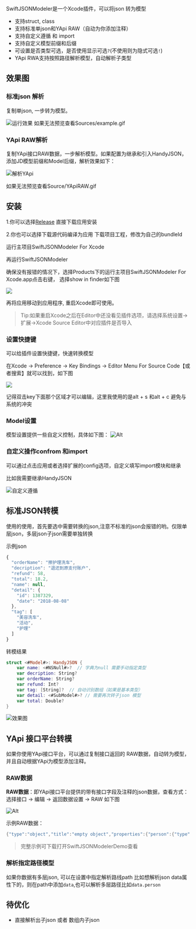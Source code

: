 SwiftJSONModeler是一个Xcode插件，可以将json 转为模型
* 支持struct, class 
* 支持标准单json和YApi RAW（自动为你添加注释）
* 支持自定义遵循 和 import
* 支持自定义模型前缀和后缀
* 可设置是否类型可选，是否使用显示可选`?`(不使用则为隐式可选`!`)
* YApi RWA支持按照路径解析模型，自动解析子类型

## 效果图

### 标准json 解析

复制单json, 一步转为模型。

![运行效果](./Sources/example.gif)
如果无法预览查看Sources/example.gif

### YApi RAW解析

复制YApi接口RAW数据，一步解析模型。如果配置为继承和引入HandyJSON， 添加JD模型前缀和Model后缀，解析效果如下：

![解析YApi](./Sources/YApiRAW.gif)

如果无法预览查看Source/YApiRAW.gif

## 安装
1.你可以选择[Release](https://github.com/yumengqing/SwiftJSONModeler/releases) 直接下载应用安装

2.你也可以选择下载源代码编译为应用
下载项目工程，修改为自己的bundleId

运行主项目SwiftJSONModeler For Xcode

再运行SwiftJSONModeler

确保没有报错的情况下，选择Products下的运行主项目SwiftJSONModeler For Xcode.app点击右键， 选择show in finder如下图

![](./Sources/showfinder.png)

再将应用移动到应用程序, 重启Xcode即可使用。

> Tip:如果重启Xcode之后在Editor中还没看见插件选项，请选择系统设置-> 扩展->Xcode Source Editor中对应插件是否导入

### 设置快捷键

可以给插件设置快捷键，快速转换模型

在Xcode -> Preference -> Key Bindings -> Editor Menu For Source Code【或者搜索】就可以找到，如下图

![](./Sources/keybinding.png)

记得双击key下面那个区域才可以编辑，这里我使用的是alt + s 和alt + c 避免与系统的冲突
### Model设置
模型设置提供一些自定义控制，具体如下图：
![Alt](./Sources/config.png)
### 自定义操作confrom 和import

可以通过点击应用或者选择扩展的config选项，自定义填写import模块和继承

比如我需要继承HandyJSON

![自定义遵循](./Sources/customConfig.png)

## 标准JSON转模

使用的使用，首先要选中需要转换的json,注意不标准的json会报错的哟。仅限单层json，多层json子json需要单独转换

示例json

```javascript
{
  "orderName": "擦护理洗车",
  "decription": "退还到原支付账户",
  "refund": 58,
  "total": 18.2,
  "name": null,
  "detail": {
    "id": 1387329,
    "date": "2018-08-08"
  },
  "tag": [
    "美容洗车",
    "活动",
    "护理"
  ]
}
```

转模结果

```swift
struct <#Model#>: HandyJSON {
    var name: <#NSNull#>?  // 字典为null 需要手动指定类型
    var decription: String?
    var orderName: String?
    var refund: Int?
    var tag: [String]?  // 自动识别数组（如果是基本类型）
    var detail: <#SubModel#>? // 需要再次转子json 模型
    var total: Double?
}
```

![效果图](./Sources/result.png)

## YApi 接口平台转模

如果你使用YApi接口平台，可以通过复制接口返回的 RAW数据，自动转为模型，并且自动根据YApi为模型添加注释。

### RAW数据

**RAW数据**：即YApi接口平台提供的带有接口字段及注释的json数据，查看方式：选择接口 -> 编辑 -> 返回数据设置 -> RAW 如下图

![Alt](./Sources/YApiRAWData.png)

示例RAW数据：

```swift
{"type":"object","title":"empty object","properties":{"person":{"type":"object","properties":{"name":{"type":"string","description":"姓名","mock":{"mock":"小明"}},"age":{"type":"integer","description":"年龄","mock":{"mock":"12"}},"school":{"type":"object","properties":{"address":{"type":"string","mock":{"mock":"xx街道xx号"},"description":"学校地址"},"schoolName":{"type":"string","description":"学校名字"}},"required":["address","schoolName"],"description":"学校"},"likes":{"type":"array","items":{"type":"string"},"description":"好友"},"teachers":{"type":"array","items":{"type":"object","properties":{"name":{"type":"string","description":"老师名字"},"subject":{"type":"string","description":"科目","mock":{"mock":"语文"}},"isMale":{"type":"boolean","description":"是否为男"}},"required":["name","subject","isMale"]}}},"required":["name","age","school","likes","teachers"],"description":"个人信息详情"}},"required":["person"]}
```

> 完整示例可下载打开SwiftJSONModelerDemo查看

### 解析指定路径模型

如果你数据有多层json, 可以在设置中指定解析路线path 比如想解析json data属性下的，则在path中添加`data`,也可以解析多层路径比如`data.person` 

## 待优化

* 直接解析出子json 或者 数组内子json
